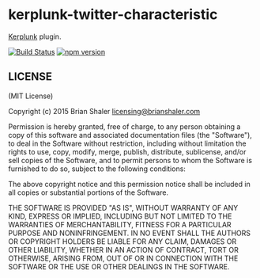 # kerplunk-twitter-characteristic

[Kerplunk](https://github.com/brianshaler/kerplunk) plugin. 

[![Build Status](https://travis-ci.org/brianshaler/kerplunk-twitter-characteristic.svg)](https://travis-ci.org/brianshaler/kerplunk-twitter-characteristic)
[![npm version](https://img.shields.io/npm/v/kerplunk-twitter-characteristic.svg)](https://www.npmjs.com/package/kerplunk-twitter-characteristic)

## LICENSE

(MIT License)

Copyright (c) 2015 Brian Shaler <licensing@brianshaler.com>

Permission is hereby granted, free of charge, to any person obtaining
a copy of this software and associated documentation files (the
"Software"), to deal in the Software without restriction, including
without limitation the rights to use, copy, modify, merge, publish,
distribute, sublicense, and/or sell copies of the Software, and to
permit persons to whom the Software is furnished to do so, subject to
the following conditions:

The above copyright notice and this permission notice shall be
included in all copies or substantial portions of the Software.

THE SOFTWARE IS PROVIDED "AS IS", WITHOUT WARRANTY OF ANY KIND,
EXPRESS OR IMPLIED, INCLUDING BUT NOT LIMITED TO THE WARRANTIES OF
MERCHANTABILITY, FITNESS FOR A PARTICULAR PURPOSE AND
NONINFRINGEMENT. IN NO EVENT SHALL THE AUTHORS OR COPYRIGHT HOLDERS BE
LIABLE FOR ANY CLAIM, DAMAGES OR OTHER LIABILITY, WHETHER IN AN ACTION
OF CONTRACT, TORT OR OTHERWISE, ARISING FROM, OUT OF OR IN CONNECTION
WITH THE SOFTWARE OR THE USE OR OTHER DEALINGS IN THE SOFTWARE.